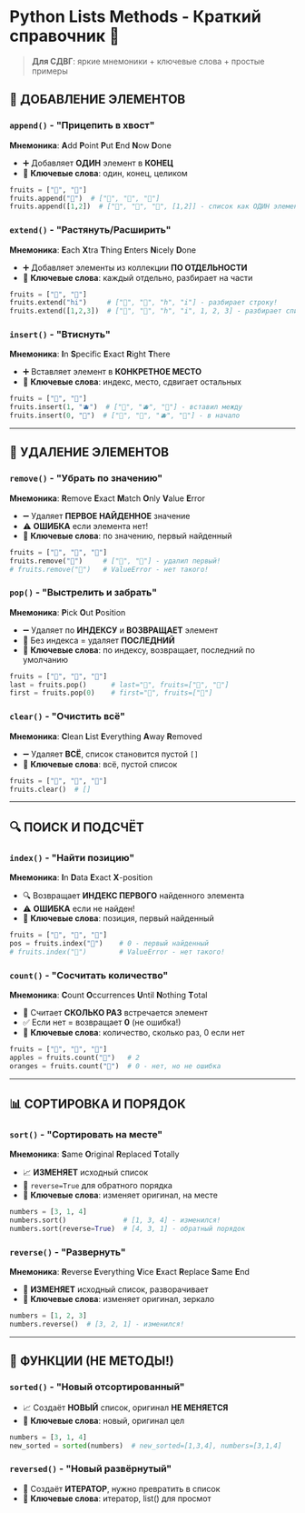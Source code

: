 # Python Lists Methods - Краткий справочник 🧠

> **Для СДВГ**: яркие мнемоники + ключевые слова + простые примеры

## 🔵 ДОБАВЛЕНИЕ ЭЛЕМЕНТОВ

### `append()` - "Прицепить в хвост"
**Мнемоника**: **A**dd **P**oint **P**ut **E**nd **N**ow **D**one
- ➕ Добавляет **ОДИН** элемент в **КОНЕЦ**
- 🔑 **Ключевые слова**: один, конец, целиком
```python
fruits = ["🍎", "🍌"]
fruits.append("🍒")  # ["🍎", "🍌", "🍒"]
fruits.append([1,2])  # ["🍎", "🍌", "🍒", [1,2]] - список как ОДИН элемент!
```

### `extend()` - "Растянуть/Расширить"
**Мнемоника**: **E**ach **X**tra **T**hing **E**nters **N**icely **D**one
- ➕ Добавляет элементы из коллекции **ПО ОТДЕЛЬНОСТИ**
- 🔑 **Ключевые слова**: каждый отдельно, разбирает на части
```python
fruits = ["🍎", "🍌"]
fruits.extend("hi")     # ["🍎", "🍌", "h", "i"] - разбирает строку!
fruits.extend([1,2,3])  # ["🍎", "🍌", "h", "i", 1, 2, 3] - разбирает список!
```

### `insert()` - "Втиснуть"
**Мнемоника**: **I**n **S**pecific **E**xact **R**ight **T**here
- ➕ Вставляет элемент в **КОНКРЕТНОЕ МЕСТО**
- 🔑 **Ключевые слова**: индекс, место, сдвигает остальных
```python
fruits = ["🍎", "🍌"]
fruits.insert(1, "🫐")  # ["🍎", "🫐", "🍌"] - вставил между
fruits.insert(0, "🥝")  # ["🥝", "🍎", "🫐", "🍌"] - в начало
```

---

## 🔴 УДАЛЕНИЕ ЭЛЕМЕНТОВ

### `remove()` - "Убрать по значению"
**Мнемоника**: **R**emove **E**xact **M**atch **O**nly **V**alue **E**rror
- ➖ Удаляет **ПЕРВОЕ НАЙДЕННОЕ** значение
- ⚠️ **ОШИБКА** если элемента нет!
- 🔑 **Ключевые слова**: по значению, первый найденный
```python
fruits = ["🍎", "🍌", "🍎"]
fruits.remove("🍎")     # ["🍌", "🍎"] - удалил первый!
# fruits.remove("🍊")   # ValueError - нет такого!
```

### `pop()` - "Выстрелить и забрать"
**Мнемоника**: **P**ick **O**ut **P**osition
- ➖ Удаляет по **ИНДЕКСУ** и **ВОЗВРАЩАЕТ** элемент
- 🎯 Без индекса = удаляет **ПОСЛЕДНИЙ**
- 🔑 **Ключевые слова**: по индексу, возвращает, последний по умолчанию
```python
fruits = ["🍎", "🍌", "🍒"]
last = fruits.pop()      # last="🍒", fruits=["🍎", "🍌"]
first = fruits.pop(0)    # first="🍎", fruits=["🍌"]
```

### `clear()` - "Очистить всё"
**Мнемоника**: **C**lean **L**ist **E**verything **A**way **R**emoved
- ➖ Удаляет **ВСЁ**, список становится пустой `[]`
- 🔑 **Ключевые слова**: всё, пустой список
```python
fruits = ["🍎", "🍌", "🍒"]
fruits.clear()  # []
```

---

## 🔍 ПОИСК И ПОДСЧЁТ

### `index()` - "Найти позицию"
**Мнемоника**: **I**n **D**ata **E**xact **X**-position
- 🔍 Возвращает **ИНДЕКС ПЕРВОГО** найденного элемента
- ⚠️ **ОШИБКА** если не найден!
- 🔑 **Ключевые слова**: позиция, первый найденный
```python
fruits = ["🍎", "🍌", "🍎"]
pos = fruits.index("🍎")    # 0 - первый найденный
# fruits.index("🍊")        # ValueError - нет такого!
```

### `count()` - "Сосчитать количество"
**Мнемоника**: **C**ount **O**ccurrences **U**ntil **N**othing **T**otal
- 🔢 Считает **СКОЛЬКО РАЗ** встречается элемент
- ✅ Если нет = возвращает **0** (не ошибка!)
- 🔑 **Ключевые слова**: количество, сколько раз, 0 если нет
```python
fruits = ["🍎", "🍌", "🍎"]
apples = fruits.count("🍎")   # 2
oranges = fruits.count("🍊")  # 0 - нет, но не ошибка
```

---

## 📊 СОРТИРОВКА И ПОРЯДОК

### `sort()` - "Сортировать на месте"
**Мнемоника**: **S**ame **O**riginal **R**eplaced **T**otally
- 📈 **ИЗМЕНЯЕТ** исходный список
- 🔄 `reverse=True` для обратного порядка
- 🔑 **Ключевые слова**: изменяет оригинал, на месте
```python
numbers = [3, 1, 4]
numbers.sort()              # [1, 3, 4] - изменился!
numbers.sort(reverse=True)  # [4, 3, 1] - обратный порядок
```

### `reverse()` - "Развернуть"
**Мнемоника**: **R**everse **E**verything **V**ice **E**xact **R**eplace **S**ame **E**nd
- 🔄 **ИЗМЕНЯЕТ** исходный список, разворачивает
- 🔑 **Ключевые слова**: изменяет оригинал, зеркало
```python
numbers = [1, 2, 3]
numbers.reverse()  # [3, 2, 1] - изменился!
```

---

## 🌟 ФУНКЦИИ (НЕ МЕТОДЫ!)

### `sorted()` - "Новый отсортированный"
- 📈 Создаёт **НОВЫЙ** список, оригинал **НЕ МЕНЯЕТСЯ**
- 🔑 **Ключевые слова**: новый, оригинал цел
```python
numbers = [3, 1, 4]
new_sorted = sorted(numbers)  # new_sorted=[1,3,4], numbers=[3,1,4]
```

### `reversed()` - "Новый развёрнутый"
- 🔄 Создаёт **ИТЕРАТОР**, нужно превратить в список
- 🔑 **Ключевые слова**: итератор, list() для просмот